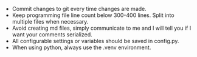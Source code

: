 - Commit changes to git every time changes are made.
- Keep programming file line count below 300-400 lines.  Split into multiple files when necessary.
- Avoid creating md files, simply communicate to me and I will tell you if I want your comments serialized.
- All configurable settings or variables should be saved in config.py.
- When using python, always use the .venv environment.
